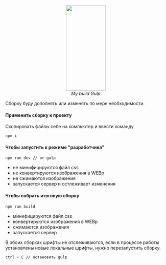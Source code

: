<p align="center">
  <img width="124" height="267" src="https://user-images.githubusercontent.com/25119216/200695956-17be5264-faef-424d-af7b-d4776bc86d41.png">
  <br/>
  <i>My build Gulp</i>
</p>

Сборку буду дополнять или изменять по мере необходимости.

#### Применить сборку к проекту

Скопировать файлы себе на компьютер и ввести команду

	npm i

#### Чтобы запустить в режиме "разработчика"

	npm run dev // or gulp

+ не минифицируются файл css
+ не конвертируются изображения в WEBp
+ не сжимаются изображения
+ запускается сервер и остлеживает изменения

#### Чтобы собрать итоговую сборку

	npm run build

+ минифицируются файл css
+ конвертируются изображения в WEBp
+ сжимаются изображения
+ запускается сервер

В обоих сборках шрифты не отслеживаются, если в процессе работы установлены новые локальные шрифты, нужно перезапустить сборку.

	ctrl + C // остановить gulp
